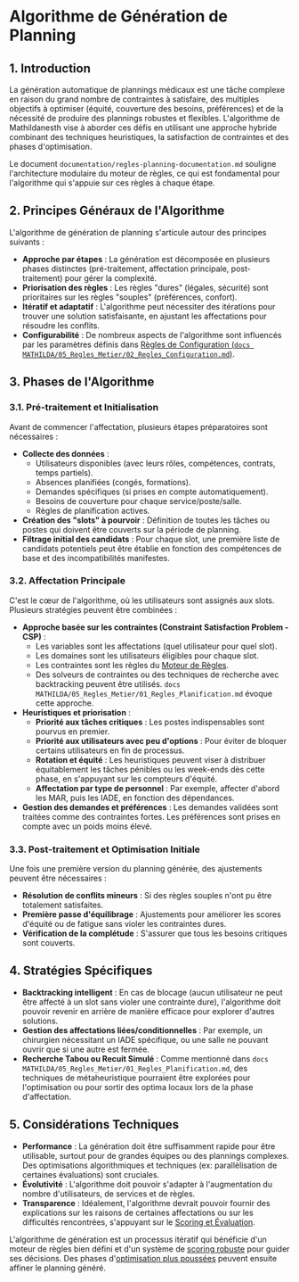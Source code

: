 # Algorithme de Génération de Planning

## 1. Introduction

La génération automatique de plannings médicaux est une tâche complexe en raison du grand nombre de contraintes à satisfaire, des multiples objectifs à optimiser (équité, couverture des besoins, préférences) et de la nécessité de produire des plannings robustes et flexibles. L'algorithme de Mathildanesth vise à aborder ces défis en utilisant une approche hybride combinant des techniques heuristiques, la satisfaction de contraintes et des phases d'optimisation.

Le document `documentation/regles-planning-documentation.md` souligne l'architecture modulaire du moteur de règles, ce qui est fondamental pour l'algorithme qui s'appuie sur ces règles à chaque étape.

## 2. Principes Généraux de l'Algorithme

L'algorithme de génération de planning s'articule autour des principes suivants :

*   **Approche par étapes** : La génération est décomposée en plusieurs phases distinctes (pré-traitement, affectation principale, post-traitement) pour gérer la complexité.
*   **Priorisation des règles** : Les règles "dures" (légales, sécurité) sont prioritaires sur les règles "souples" (préférences, confort).
*   **Itératif et adaptatif** : L'algorithme peut nécessiter des itérations pour trouver une solution satisfaisante, en ajustant les affectations pour résoudre les conflits.
*   **Configurabilité** : De nombreux aspects de l'algorithme sont influencés par les paramètres définis dans [Règles de Configuration (`docs MATHILDA/05_Regles_Metier/02_Regles_Configuration.md`)](./../01_Moteur_Regles.md#3-configuration-des-règles).

## 3. Phases de l'Algorithme

### 3.1. Pré-traitement et Initialisation

Avant de commencer l'affectation, plusieurs étapes préparatoires sont nécessaires :

*   **Collecte des données** :
    *   Utilisateurs disponibles (avec leurs rôles, compétences, contrats, temps partiels).
    *   Absences planifiées (congés, formations).
    *   Demandes spécifiques (si prises en compte automatiquement).
    *   Besoins de couverture pour chaque service/poste/salle.
    *   Règles de planification actives.
*   **Création des "slots" à pourvoir** : Définition de toutes les tâches ou postes qui doivent être couverts sur la période de planning.
*   **Filtrage initial des candidats** : Pour chaque slot, une première liste de candidats potentiels peut être établie en fonction des compétences de base et des incompatibilités manifestes.

### 3.2. Affectation Principale

C'est le cœur de l'algorithme, où les utilisateurs sont assignés aux slots. Plusieurs stratégies peuvent être combinées :

*   **Approche basée sur les contraintes (Constraint Satisfaction Problem - CSP)** :
    *   Les variables sont les affectations (quel utilisateur pour quel slot).
    *   Les domaines sont les utilisateurs éligibles pour chaque slot.
    *   Les contraintes sont les règles du [Moteur de Règles](./01_Moteur_Regles.md).
    *   Des solveurs de contraintes ou des techniques de recherche avec backtracking peuvent être utilisés. `docs MATHILDA/05_Regles_Metier/01_Regles_Planification.md` évoque cette approche.
*   **Heuristiques et priorisation** :
    *   **Priorité aux tâches critiques** : Les postes indispensables sont pourvus en premier.
    *   **Priorité aux utilisateurs avec peu d'options** : Pour éviter de bloquer certains utilisateurs en fin de processus.
    *   **Rotation et équité** : Les heuristiques peuvent viser à distribuer équitablement les tâches pénibles ou les week-ends dès cette phase, en s'appuyant sur les compteurs d'équité.
    *   **Affectation par type de personnel** : Par exemple, affecter d'abord les MAR, puis les IADE, en fonction des dépendances.
*   **Gestion des demandes et préférences** : Les demandes validées sont traitées comme des contraintes fortes. Les préférences sont prises en compte avec un poids moins élevé.

### 3.3. Post-traitement et Optimisation Initiale

Une fois une première version du planning générée, des ajustements peuvent être nécessaires :

*   **Résolution de conflits mineurs** : Si des règles souples n'ont pu être totalement satisfaites.
*   **Première passe d'équilibrage** : Ajustements pour améliorer les scores d'équité ou de fatigue sans violer les contraintes dures.
*   **Vérification de la complétude** : S'assurer que tous les besoins critiques sont couverts.

## 4. Stratégies Spécifiques

*   **Backtracking intelligent** : En cas de blocage (aucun utilisateur ne peut être affecté à un slot sans violer une contrainte dure), l'algorithme doit pouvoir revenir en arrière de manière efficace pour explorer d'autres solutions.
*   **Gestion des affectations liées/conditionnelles** : Par exemple, un chirurgien nécessitant un IADE spécifique, ou une salle ne pouvant ouvrir que si une autre est fermée.
*   **Recherche Tabou ou Recuit Simulé** : Comme mentionné dans `docs MATHILDA/05_Regles_Metier/01_Regles_Planification.md`, des techniques de métaheuristique pourraient être explorées pour l'optimisation ou pour sortir des optima locaux lors de la phase d'affectation.

## 5. Considérations Techniques

*   **Performance** : La génération doit être suffisamment rapide pour être utilisable, surtout pour de grandes équipes ou des plannings complexes. Des optimisations algorithmiques et techniques (ex: parallélisation de certaines évaluations) sont cruciales.
*   **Évolutivité** : L'algorithme doit pouvoir s'adapter à l'augmentation du nombre d'utilisateurs, de services et de règles.
*   **Transparence** : Idéalement, l'algorithme devrait pouvoir fournir des explications sur les raisons de certaines affectations ou sur les difficultés rencontrées, s'appuyant sur le [Scoring et Évaluation](./03_Scoring_Evaluation.md).

L'algorithme de génération est un processus itératif qui bénéficie d'un moteur de règles bien défini et d'un système de [scoring robuste](./03_Scoring_Evaluation.md) pour guider ses décisions. Des phases d'[optimisation plus poussées](./04_Optimisation_Planning.md) peuvent ensuite affiner le planning généré. 